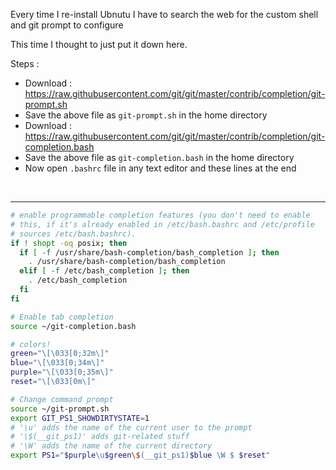 Every time I re-install Ubnutu I have to search the web for the custom shell and git prompt to configure

This time I thought to just put it down here.

Steps :
* Download : https://raw.githubusercontent.com/git/git/master/contrib/completion/git-prompt.sh
* Save the above file as `git-prompt.sh` in the home directory
* Download : https://raw.githubusercontent.com/git/git/master/contrib/completion/git-completion.bash
* Save the above file as `git-completion.bash` in the home directory
* Now open `.bashrc` file in any text editor and these lines at the end


<br>
<hr>

```sh
# enable programmable completion features (you don't need to enable
# this, if it's already enabled in /etc/bash.bashrc and /etc/profile
# sources /etc/bash.bashrc).
if ! shopt -oq posix; then
  if [ -f /usr/share/bash-completion/bash_completion ]; then
    . /usr/share/bash-completion/bash_completion
  elif [ -f /etc/bash_completion ]; then
    . /etc/bash_completion
  fi
fi

# Enable tab completion
source ~/git-completion.bash

# colors!
green="\[\033[0;32m\]"
blue="\[\033[0;34m\]"
purple="\[\033[0;35m\]"
reset="\[\033[0m\]"

# Change command prompt
source ~/git-prompt.sh
export GIT_PS1_SHOWDIRTYSTATE=1
# '\u' adds the name of the current user to the prompt
# '\$(__git_ps1)' adds git-related stuff
# '\W' adds the name of the current directory
export PS1="$purple\u$green\$(__git_ps1)$blue \W $ $reset"
```
